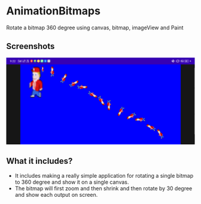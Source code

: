 # AnimationBitmaps
Rotate a bitmap 360 degree using canvas, bitmap, imageView and Paint

## Screenshots
<img src="Screenshot_2020-04-12-21-22-12-43_9bda19a7438991a6e292a5d0a8c75da0.png">

## What it includes?
- It includes making a really simple application for rotating a single bitmap to 360 degree and show it on a single canvas. 
- The bitmap will first zoom and then shrink and then rotate by 30 degree and show each output on screen.
